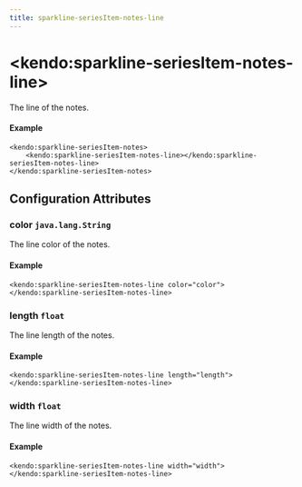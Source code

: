 ```yaml
---
title: sparkline-seriesItem-notes-line
---
```


# \<kendo:sparkline-seriesItem-notes-line\>

The line of the notes.

#### Example
    <kendo:sparkline-seriesItem-notes>
        <kendo:sparkline-seriesItem-notes-line></kendo:sparkline-seriesItem-notes-line>
    </kendo:sparkline-seriesItem-notes>

## Configuration Attributes

### color `java.lang.String`

The line color of the notes.

#### Example
    <kendo:sparkline-seriesItem-notes-line color="color">
    </kendo:sparkline-seriesItem-notes-line>

### length `float`

The line length of the notes.

#### Example
    <kendo:sparkline-seriesItem-notes-line length="length">
    </kendo:sparkline-seriesItem-notes-line>

### width `float`

The line width of the notes.

#### Example
    <kendo:sparkline-seriesItem-notes-line width="width">
    </kendo:sparkline-seriesItem-notes-line>

